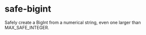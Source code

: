 # safe-bigint
Safely create a BigInt from a numerical string, even one larger than MAX_SAFE_INTEGER.
